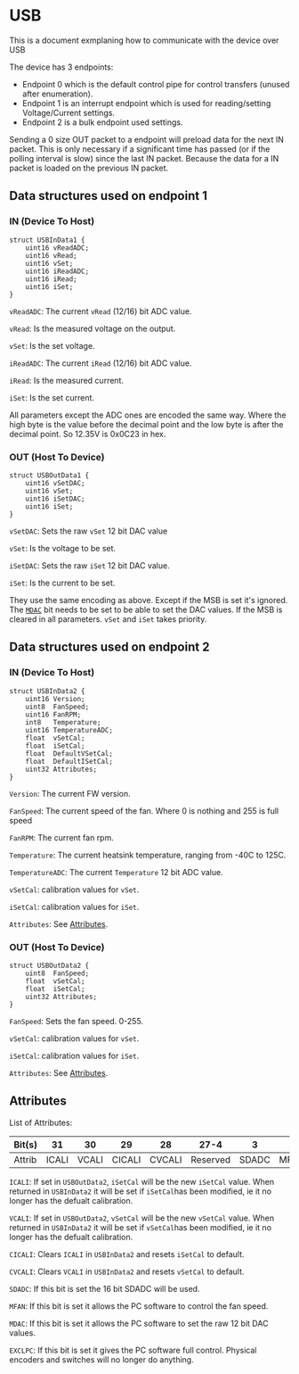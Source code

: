 # USB 
This is a document exmplaning how to communicate with the device over USB

The device has 3 endpoints:
- Endpoint 0 which is the default control pipe for control transfers (unused after enumeration).
- Endpoint 1 is an interrupt endpoint which is used for reading/setting Voltage/Current settings.
- Endpoint 2 is a bulk endpoint used settings.

Sending a 0 size OUT packet to a endpoint will preload data for the next IN packet. This is only necessary if a significant time has passed (or if the polling interval is slow) since the last IN packet. Because the data for a IN packet is loaded on the previous IN packet.

## Data structures used on endpoint 1

### IN (Device To Host)
```
struct USBInData1 { 
    uint16 vReadADC;
    uint16 vRead;
    uint16 vSet;
    uint16 iReadADC;
    uint16 iRead;
    uint16 iSet;
}
```

`vReadADC`: The current `vRead` (12/16) bit ADC value.

`vRead`: Is the measured voltage on the output. 

`vSet`: Is the set voltage.

`iReadADC`: The current `iRead` (12/16) bit ADC value.

`iRead`: Is the measured current.

`iSet`: Is the set current.

All parameters except the ADC ones are encoded the same way. Where the high byte is the value before the decimal point and the low byte is after the decimal point.
So 12.35V is 0x0C23 in hex.

### OUT (Host To Device)
```
struct USBOutData1 {
    uint16 vSetDAC;
    uint16 vSet;
    uint16 iSetDAC;
    uint16 iSet;
}
```
`vSetDAC`: Sets the raw `vSet` 12 bit DAC value

`vSet`: Is the voltage to be set.

`iSetDAC`: Sets the raw `iSet` 12 bit DAC value.

`iSet`: Is the current to be set.

They use the same encoding as above. Except if the MSB is set it's ignored. The [`MDAC`](#attributes) bit needs to be set to be able to set the DAC values.
If the MSB is cleared in all parameters. `vSet` and `iSet` takes priority.

## Data structures used on endpoint 2
### IN (Device To Host)

```
struct USBInData2 {
    uint16 Version;
    uint8  FanSpeed;
    uint16 FanRPM;
    int8   Temperature;
    uint16 TemperatureADC;
    float  vSetCal;
    float  iSetCal;
    float  DefaultVSetCal;
    float  DefaultISetCal;
    uint32 Attributes;
}

```
`Version`: The current FW version.

`FanSpeed`: The current speed of the fan. Where 0 is nothing and 255 is full speed

`FanRPM`: The current fan rpm.

`Temperature`: The current heatsink temperature, ranging from -40C to 125C.

`TemperatureADC`: The current `Temperature` 12 bit ADC value.

`vSetCal`: calibration values for `vSet`.

`iSetCal`: calibration values for `iSet`.

`Attributes`:  See [Attributes](#attributes).

### OUT (Host To Device)

```
struct USBOutData2 {
    uint8  FanSpeed;
    float  vSetCal;
    float  iSetCal;
    uint32 Attributes;
}
```

`FanSpeed`: Sets the fan speed. 0-255.

`vSetCal`: calibration values for `vSet`.

`iSetCal`: calibration values for `iSet`.

`Attributes`: See [Attributes](#attributes).

## Attributes

List of Attributes:

Bit(s) | 31    | 30    | 29     | 28     | 27-4     | 3     | 2     | 1    | 0      |
-------|-------|-------|--------|--------|----------|-------|-------|------|--------|
Attrib | ICALI | VCALI | CICALI | CVCALI | Reserved | SDADC | MFAN  | MDAC | EXCLPC |

`ICALI`: If set in `USBOutData2`, `iSetCal` will be the new `iSetCal` value. When returned in `USBInData2` it will be set if `iSetCal`has been modified, ie it no longer has the defualt calibration.

`VCALI`: If set in `USBOutData2`, `vSetCal` will be the new `vSetCal` value. When returned in `USBInData2` it will be set if `vSetCal`has been modified, ie it no longer has the defualt calibration.

`CICALI`: Clears `ICALI` in `USBInData2` and resets `iSetCal` to default.

`CVCALI`: Clears `VCALI` in `USBInData2` and resets `vSetCal` to default.

`SDADC`: If this bit is set the 16 bit SDADC will be used.

`MFAN`: If this bit is set it allows the PC software to control the fan speed.

`MDAC`: If this bit is set it allows the PC software to set the raw 12 bit DAC values.

`EXCLPC`: If this bit is set it gives the PC software full control. Physical encoders and switches will no longer do anything.